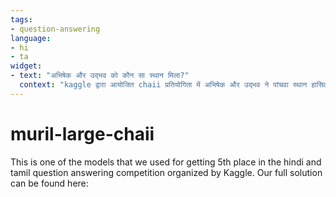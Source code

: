 ```yaml
---
tags:
- question-answering
language:
- hi
- ta
widget:
- text: "अभिषेक और उद्भव को कौन सा स्थान मिला?"
  context: "kaggle द्वारा आयोजित chaii प्रतियोगिता में अभिषेक और उद्भव ने पांचवा स्थान हासिल किया \n उन्होंने xlm-roberta, muril और rembert जैसे मॉडलों का इस्तेमाल किया."
---
```


# muril-large-chaii

This is one of the models that we used for getting 5th place in the hindi and tamil question answering competition organized by Kaggle.
Our full solution can be found here: 

